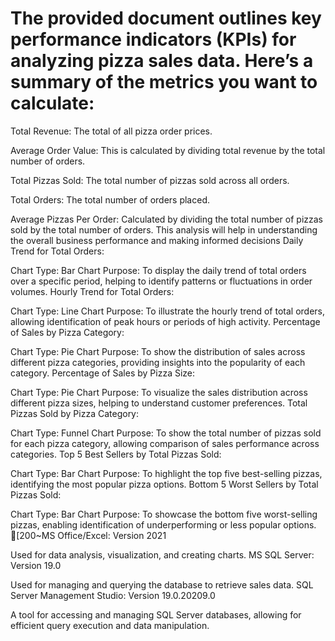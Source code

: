 # The provided document outlines key performance indicators (KPIs) for analyzing pizza sales data. Here’s a summary of the metrics you want to calculate:
Total Revenue: The total of all pizza order prices.

Average Order Value: This is calculated by dividing total revenue by the total number of orders.

Total Pizzas Sold: The total number of pizzas sold across all orders.

Total Orders: The total number of orders placed.

Average Pizzas Per Order: Calculated by dividing the total number of pizzas sold by the total number of orders.
This analysis will help in understanding the overall business performance and making informed decisions
Daily Trend for Total Orders:

Chart Type: Bar Chart
Purpose: To display the daily trend of total orders over a specific period, helping to identify patterns or fluctuations in order volumes.
Hourly Trend for Total Orders:

Chart Type: Line Chart
Purpose: To illustrate the hourly trend of total orders, allowing identification of peak hours or periods of high activity.
Percentage of Sales by Pizza Category:

Chart Type: Pie Chart
Purpose: To show the distribution of sales across different pizza categories, providing insights into the popularity of each category.
Percentage of Sales by Pizza Size:

Chart Type: Pie Chart
Purpose: To visualize the sales distribution across different pizza sizes, helping to understand customer preferences.
Total Pizzas Sold by Pizza Category:

Chart Type: Funnel Chart
Purpose: To show the total number of pizzas sold for each pizza category, allowing comparison of sales performance across categories.
Top 5 Best Sellers by Total Pizzas Sold:

Chart Type: Bar Chart
Purpose: To highlight the top five best-selling pizzas, identifying the most popular pizza options.
Bottom 5 Worst Sellers by Total Pizzas Sold:

Chart Type: Bar Chart
Purpose: To showcase the bottom five worst-selling pizzas, enabling identification of underperforming or less popular options.
[200~MS Office/Excel: Version 2021

Used for data analysis, visualization, and creating charts.
MS SQL Server: Version 19.0

Used for managing and querying the database to retrieve sales data.
SQL Server Management Studio: Version 19.0.20209.0

A tool for accessing and managing SQL Server databases, allowing for efficient query execution and data manipulation.
